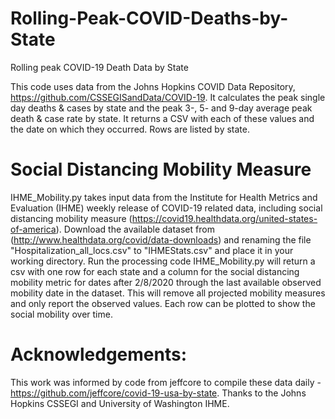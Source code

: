 # Rolling-Peak-COVID-Deaths-by-State
Rolling peak COVID-19 Death Data by State

This code uses data from the Johns Hopkins COVID Data Repository, https://github.com/CSSEGISandData/COVID-19.  It calculates the peak single day deaths & cases by state and the peak 3-, 5- and 9-day average peak death & case rate by state.  It returns a CSV with each of these values and the date on which they occurred.  Rows are listed by state.

# Social Distancing Mobility Measure
IHME_Mobility.py takes input data from the Institute for Health Metrics and Evaluation (IHME) weekly release of COVID-19 related data, including social distancing mobility measure (https://covid19.healthdata.org/united-states-of-america).  Download the available dataset from (http://www.healthdata.org/covid/data-downloads) and renaming the file "Hospitalization_all_locs.csv" to "IHMEStats.csv" and place it in your working directory.  Run the processing code IHME_Mobility.py will return a csv with one row for each state and a column for the social distancing mobility metric for dates after 2/8/2020 through the last available observed mobility date in the dataset.  This will remove all projected mobility measures and only report the observed values.  Each row can be plotted to show the social mobility over time.

# Acknowledgements: 
This work was informed by code from jeffcore to compile these data daily - https://github.com/jeffcore/covid-19-usa-by-state.  Thanks to the Johns Hopkins CSSEGI and University of Washington IHME.  
